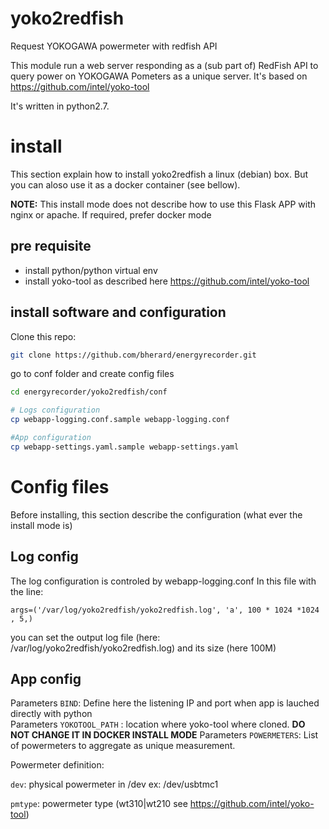 # yoko2redfish
Request YOKOGAWA powermeter with redfish API

This module run a web server responding as a (sub part of) RedFish API to query power on YOKOGAWA Pometers as a unique server.
It's based on https://github.com/intel/yoko-tool

It's written in python2.7.

# install
This section explain how to install yoko2redfish a linux (debian) box.
But you can aloso use it as a docker container (see bellow).

**NOTE:** This install mode does not describe how to use this Flask APP with nginx or apache. 
If required, prefer docker mode

## pre requisite
  * install python/python virtual env
  * install yoko-tool as described here https://github.com/intel/yoko-tool

## install software and configuration
Clone this repo:

```bash
git clone https://github.com/bherard/energyrecorder.git
```
go to conf folder and create config files
```bash
cd energyrecorder/yoko2redfish/conf

# Logs configuration
cp webapp-logging.conf.sample webapp-logging.conf

#App configuration
cp webapp-settings.yaml.sample webapp-settings.yaml
```
# Config files
Before installing, this section describe the configuration (what ever the install mode is)

## Log config
The log configuration is controled by webapp-logging.conf
In this file  with the line:
```
args=('/var/log/yoko2redfish/yoko2redfish.log', 'a', 100 * 1024 *1024 , 5,)
```
you can set the output log file (here: /var/log/yoko2redfish/yoko2redfish.log) and its size (here 100M)

## App config

  Parameters `BIND`: Define here the listening IP and port when app is lauched directly with python  
  Parameters `YOKOTOOL_PATH` : location where yoko-tool where cloned. **DO NOT CHANGE IT IN DOCKER INSTALL MODE**
  Parameters `POWERMETERS`: List of powermeters to aggregate as unique measurement.


Powermeter definition:

`dev`: physical powermeter in /dev ex: /dev/usbtmc1

`pmtype`: powermeter type (wt310|wt210 see https://github.com/intel/yoko-tool)


